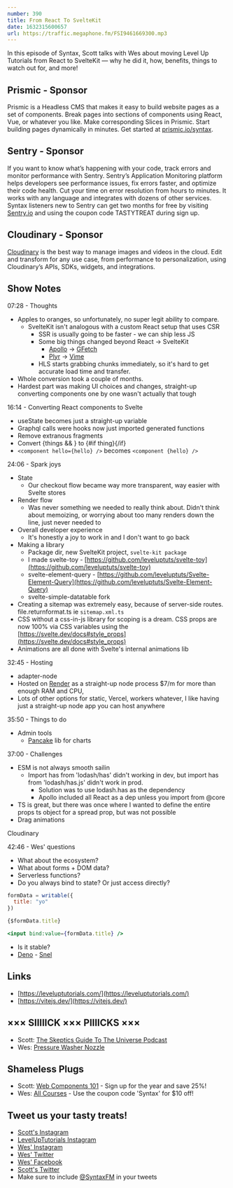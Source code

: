 ```yaml
---
number: 390
title: From React To SvelteKit
date: 1632315600657
url: https://traffic.megaphone.fm/FSI9461669300.mp3
---
```


In this episode of Syntax, Scott talks with Wes about moving Level Up Tutorials from React to SvelteKit — why he did it, how, benefits, things to watch out for, and more!

## Prismic - Sponsor
Prismic is a Headless CMS that makes it easy to build website pages as a set of components. Break pages into sections of components using React, Vue, or whatever you like. Make corresponding Slices in Prismic. Start building pages dynamically in minutes. Get started at [prismic.io/syntax](https://prismic.io/syntax).

## Sentry - Sponsor
If you want to know what’s happening with your code, track errors and monitor performance with Sentry. Sentry’s Application Monitoring platform helps developers see performance issues, fix errors faster, and optimize their code health. Cut your time on error resolution from hours to minutes. It works with any language and integrates with dozens of other services. Syntax listeners new to Sentry can get two months for  free by visiting [Sentry.io](https://sentry.io) and using the coupon code TASTYTREAT during sign up.

## Cloudinary - Sponsor
[Cloudinary](https://cloudinary.com/?utm_source=Syntax.fm&utm_medium=Podcast&utm_content=Cloudinary_Syntax_podcast) is the best way to manage images and videos in the cloud. Edit and transform for any use case, from performance to personalization, using Cloudinary’s APIs, SDKs, widgets, and integrations.

## Show Notes
07:28 - Thoughts
* Apples to oranges, so unfortunately, no super legit ability to compare.
  * SvelteKit isn't analogous with a custom React setup that uses CSR
    * SSR is usually going to be faster - we can ship less JS
    * Some big things changed beyond React → SvelteKit
      * [Apollo](https://www.apollographql.com/) → [GFetch](https://github.com/kiedtl/gfetch)
      * [Plyr](https://plyr.io/) → [Vime](https://vimejs.com/)
    * HLS starts grabbing chunks immediately, so it's hard to get accurate load time and transfer.
* Whole conversion took a couple of months.
* Hardest part was making UI choices and changes, straight-up converting components one by one wasn't actually that tough

16:14 - Converting React components to Svelte
* useState becomes just a straight-up variable
* Graphql calls were hooks now just imported generated functions
* Remove extranous fragments
* Convert {things && } to {#if thing}{/if}
* `<component hello={hello} />` becomes `<component {hello} />`

24:06 - Spark joys
* State
  * Our checkout flow became way more transparent, way easier with Svelte stores
* Render flow
  * Was never something we needed to really think about. Didn't think about memoizing, or worrying about too many renders down the line, just never needed to
* Overall developer experience
  * It's honestly a joy to work in and I don't want to go back
* Making a library
  * Package dir, new SvelteKit project, `svelte-kit package`
  * I made svelte-toy - [https://github.com/leveluptuts/svelte-toy](https://github.com/leveluptuts/svelte-toy)
  * svelte-element-query - [https://github.com/leveluptuts/Svelte-Element-Query](https://github.com/leveluptuts/Svelte-Element-Query)
  * svelte-simple-datatable fork
* Creating a sitemap was extremely easy, because of server-side routes. file.returnformat.ts ie `sitemap.xml.ts`
* CSS without a css-in-js library for scoping is a dream. CSS props are now 100% via CSS variables using the [https://svelte.dev/docs#style_props](https://svelte.dev/docs#style_props)
* Animations are all done with Svelte's internal animations lib

32:45 - Hosting
* adapter-node
* Hosted on [Render](https://render-web.onrender.com/) as a straight-up node process $7/m for more than enough RAM and CPU,
* Lots of other options for static, Vercel, workers whatever, I like having just a straight-up node app you can host anywhere

35:50 - Things to do
* Admin tools
  * [Pancake](https://pancake-charts.surge.sh/) lib for charts

37:00 - Challenges
* ESM is not always smooth sailin
  * Import has from 'lodash/has' didn't working in dev, but import has from 'lodash/has.js' didn't work in prod.
    * Solution was to use lodash.has as the dependency
    * Apollo included all React as a dep unless you import from @core
* TS is great, but there was once where I wanted to define the entire props ts object for a spread prop, but was not possible
* Drag animations

Cloudinary

42:46 - Wes' questions
* What about the ecosystem?
* What about forms + DOM data? 
* Serverless functions?
* Do you always bind to state? Or just access directly?
 
```jsx
formData = writable({
  title: "yo"
})

{$formData.title}

<input bind:value={formData.title} />
```

* Is it stable? 
* [Deno](https://deno.land/) - [Snel](https://crewdevio.mod.land/projects/Snel?ref=madewithsvelte.com) 

## Links
* [https://leveluptutorials.com/](https://leveluptutorials.com/)
* [https://vitejs.dev/](https://vitejs.dev/)

## ××× SIIIIICK ××× PIIIICKS ×××
* Scott: [The Skeptics Guide To The Universe Podcast](https://www.theskepticsguide.org/podcasts/episode-844)
* Wes: [Pressure Washer Nozzle](https://amzn.to/39iGlWl)

## Shameless Plugs
* Scott: [Web Components 101](https://www.leveluptutorials.com/pro) - Sign up for the year and save 25%!
* Wes: [All Courses](https://wesbos.com/courses/) - Use the coupon code 'Syntax' for $10 off!

## Tweet us your tasty treats!
* [Scott's Instagram](https://www.instagram.com/stolinski/)
* [LevelUpTutorials Instagram](https://www.instagram.com/LevelUpTutorials/)
* [Wes' Instagram](https://www.instagram.com/wesbos/)
* [Wes' Twitter](https://twitter.com/wesbos)
* [Wes' Facebook](https://www.facebook.com/wesbos.developer)
* [Scott's Twitter](https://twitter.com/stolinski)
* Make sure to include [@SyntaxFM](https://twitter.com/SyntaxFM) in your tweets
